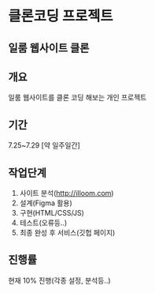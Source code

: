 # 클론코딩 프로젝트
## 일룸 웹사이트 클론

## 개요

일룸 웹사이트를 클론 코딩 해보는 개인 프로젝트

## 기간

7.25~7.29 [약 일주일간]

## 작업단계

1. 사이트 분석(http://illoom.com)
2. 설계(Figma 활용)
3. 구현(HTML/CSS/JS)
4. 테스트(오류등..)
5. 최종 완성 후 서비스(깃헙 페이지)

## 진행률

현재 10% 진행(각종 설정, 분석등..)
